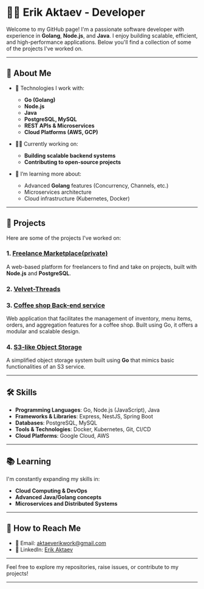 # 👨‍💻 Erik Aktaev - Developer

Welcome to my GitHub page! I'm a passionate software developer with experience in **Golang**, **Node.js**, and **Java**. I enjoy building scalable, efficient, and high-performance applications. Below you'll find a collection of some of the projects I've worked on.

---

## 🚀 About Me

- 🔧 Technologies I work with:
  - **Go (Golang)**
  - **Node.js**
  - **Java**
  - **PostgreSQL, MySQL**
  - **REST APIs & Microservices**
  - **Cloud Platforms (AWS, GCP)**

- 🧑‍💻 Currently working on:
  - **Building scalable backend systems**
  - **Contributing to open-source projects**

- 🌱 I’m learning more about:
  - Advanced **Golang** features (Concurrency, Channels, etc.)
  - Microservices architecture
  - Cloud infrastructure (Kubernetes, Docker)

---

## 📂 Projects

Here are some of the projects I've worked on:

### 1. [**Freelance Marketplace**(private)](https://github.com/Alaicry/mindtech-server)
A web-based platform for freelancers to find and take on projects, built with **Node.js** and **PostgreSQL**.

### 2. [**Velvet-Threads**](https://github.com/Bewin-btw/Velvet-Threads)


### 3. [**Coffee shop Back-end service**](https://github.com/Bewin-btw/coffee-shop)
Web application that facilitates the management of inventory, menu items, orders, and aggregation features for a coffee shop. Built using Go, it offers a modular and scalable design.

### 4. [**S3-like Object Storage**](https://github.com/Bewin-btw/s3)
A simplified object storage system built using **Go** that mimics basic functionalities of an S3 service.

---

## 🛠️ Skills

- **Programming Languages**: Go, Node.js (JavaScript), Java
- **Frameworks & Libraries**: Express, NestJS, Spring Boot
- **Databases**: PostgreSQL, MySQL
- **Tools & Technologies**: Docker, Kubernetes, Git, CI/CD
- **Cloud Platforms**: Google Cloud, AWS

---

## 📚 Learning

I'm constantly expanding my skills in:

- **Cloud Computing & DevOps**
- **Advanced Java/Golang concepts**
- **Microservices and Distributed Systems**

---

## 🌱 How to Reach Me

- 📧 Email: [aktaeverikwork@gmail.com](mailto:aktaeverikwork@gmail.com)
- 💼 LinkedIn: [Erik Aktaev](https://www.linkedin.com/in/erik-aktaev-482a66289?utm_source=share&utm_campaign=share_via&utm_content=profile&utm_medium=ios_app)

---

Feel free to explore my repositories, raise issues, or contribute to my projects!

---
